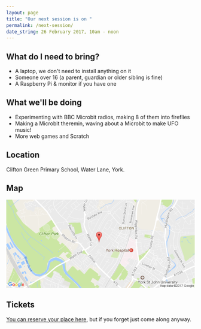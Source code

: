 ```yaml
---
layout: page
title: "Our next session is on "
permalink: /next-session/
date_string: 26 February 2017, 10am - noon
---
```


## What do I need to bring?

- A laptop, we don't need to install anything on it
- Someone over 16 (a parent, guardian or older sibling is fine)
- A Raspberry Pi & monitor if you have one

## What we'll be doing

- Experimenting with BBC Microbit radios, making 8 of them into fireflies
- Making a Microbit theremin, waving about a Microbit to make UFO music!
- More web games and Scratch

## Location

Clifton Green Primary School, Water Lane, York.

## Map

![Clifton Green Primary School, York](/assets/images/map.png)

## Tickets

[You can reserve your place here](https://zen.coderdojo.com/dojo/gb/york/york), but if you forget just come along anyway.
